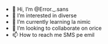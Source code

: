- 👋 Hi, I’m @Error._.sans
- 👀 I’m interested in diverse
- 🌱 I’m currently learning la nimic 
- 💞️ I’m looking to collaborate on orice
- 📫 How to reach me SMS pe emil

<!---
ErrorBitch/ErrorBitch is a ✨ special ✨ repository because its `README.md` (this file) appears on your GitHub profile.
You can click the Preview link to take a look at your changes.
--->
